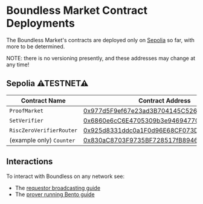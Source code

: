 # Boundless Market Contract Deployments

The Boundless Market's contracts are deployed only on [Sepolia](#sepolia) so far, with more to be determined.

<div class="warning">

NOTE: there is no versioning presently, and these addresses may change at any time!

</div>

## Sepolia ⚠TESTNET⚠

| Contract Name            | Contract Address                                                                                                              |
| ------------------------ | ----------------------------------------------------------------------------------------------------------------------------- |
| `ProofMarket`            | [0x977d5F9ef67e23ad3B704145C526bFCed21b87ab](https://sepolia.etherscan.io/address/0x977d5F9ef67e23ad3B704145C526bFCed21b87ab) |
| `SetVerifier`            | [0x6860e6cC6E4705309b3e946947706b4a346422DB](https://sepolia.etherscan.io/address/0x6860e6cC6E4705309b3e946947706b4a346422DB) |
| `RiscZeroVerifierRouter` | [0x925d8331ddc0a1F0d96E68CF073DFE1d92b69187](https://sepolia.etherscan.io/address/0x925d8331ddc0a1F0d96E68CF073DFE1d92b69187) |
| (example only) `Counter` | [0x830aC8703F9735BF728517fB8946DbDcC222b9f9](https://sepolia.etherscan.io/address/0x830aC8703F9735BF728517fB8946DbDcC222b9f9) |

## Interactions

To interact with Boundless on any network see:

- The [requestor broadcasting guide](../requestor-manual/broadcasting.md#public-networks)
- The [prover running Bento guide](../prover-manual/bento/running.md)
